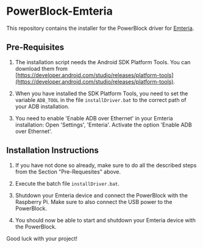 # PowerBlock-Emteria

This repository contains the installer for the PowerBlock driver for [Emteria](https://emteria.com/).

## Pre-Requisites

1. The installation script needs the Android SDK Platform Tools. You can download them from [https://developer.android.com/studio/releases/platform-tools](https://developer.android.com/studio/releases/platform-tools).

2. When you have installed the SDK Platform Tools, you need to set the variable `ADB_TOOL` in the file `installDriver.bat` to the correct path of your ADB installation.

3. You need to enable 'Enable ADB over Ethernet' in your Emteria installation: Open 'Settings', 'Emteria'. Activate the option 'Enable ADB over Ethernet'.

## Installation Instructions

1. If you have not done so already, make sure to do all the described steps from the Section "Pre-Requesites" above.

2. Execute the batch file `installDriver.bat`.

3. Shutdown your Emteria device and connect the PowerBlock with the Raspberry Pi. Make sure to also connect the USB power to the PowerBlock.

4. You should now be able to start and shutdown your Emteria device with the PowerBlock.


Good luck with your project!